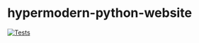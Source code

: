 # hypermodern-python-website

[![Tests][tests-badge]][tests-workflow]

[tests-badge]: https://github.com/hypermodern-python/website/workflows/Tests/badge.svg
[tests-workflow]: https://github.com/hypermodern-python/website/actions?workflow=Tests
